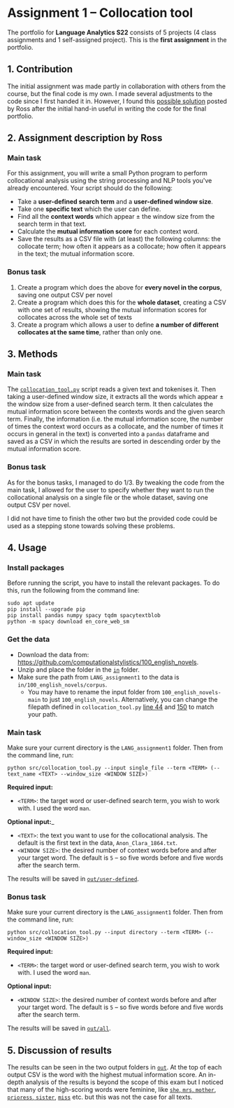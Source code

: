 # Assignment 1 – Collocation tool
The portfolio for __Language Analytics S22__ consists of 5 projects (4 class assignments and 1 self-assigned project). This is the __first assignment__ in the portfolio. 

## 1. Contribution
The initial assignment was made partly in collaboration with others from the course, but the final code is my own. I made several adjustments to the code since I first handed it in. However, I found this [possible solution](https://github.com/CDS-AU-DK/cds-language/blob/main/notebooks/assignment1_possible_solution.ipynb) posted by Ross after the initial hand-in useful in writing the code for the final portfolio.

## 2. Assignment description by Ross
### Main task
For this assignment, you will write a small Python program to perform collocational analysis using the string processing and NLP tools you've already encountered. Your script should do the following:

- Take a __user-defined search term__ and a __user-defined window size__.
- Take one __specific text__ which the user can define.
- Find all the __context words__ which appear ± the window size from the search term in that text.
- Calculate the __mutual information score__ for each context word.
- Save the results as a CSV file with (at least) the following columns: the collocate term; how often it appears as a collocate; how often it appears in the text; the mutual information score.

### Bonus task
1. Create a program which does the above for __every novel in the corpus__, saving one output CSV per novel
2. Create a program which does this for the __whole dataset__, creating a CSV with one set of results, showing the mutual information scores for collocates across the whole set of texts
3. Create a program which allows a user to define __a number of different collocates at the same time__, rather than only one.

## 3. Methods
### Main task
The [`collocation_tool.py`](https://github.com/agnesbn/LANG_assignment1/blob/main/src/collocation_tool.py) script reads a given text and tokenises it. Then taking a user-defined window size, it extracts all the words which appear ± the window size from a user-defined search term. It then calculates the mutual information score between the contexts words and the given search term. Finally, the information (i.e. the mutual information score, the number of times the context word occurs as a collocate, and the number of times it occurs in general in the text) is converted into a `pandas` dataframe and saved as a CSV in which the results are sorted in descending order by the mutual information score.

### Bonus task
As for the bonus tasks, I managed to do 1/3. By tweaking the code from the main task, I allowed for the user to specify whether they want to run the collocational analysis on a single file or the whole dataset, saving one output CSV per novel.

I did not have time to finish the other two but the provided code could be used as a stepping stone towards solving these problems.


## 4. Usage
### Install packages
Before running the script, you have to install the relevant packages. To do this, run the following from the command line:
```
sudo apt update
pip install --upgrade pip
pip install pandas numpy spacy tqdm spacytextblob
python -m spacy download en_core_web_sm
```

### Get the data
- Download the data from: https://github.com/computationalstylistics/100_english_novels.
- Unzip and place the folder in the [`in`](https://github.com/agnesbn/LANG_assignment1/tree/main/in) folder.
- Make sure the path from `LANG_assignment1` to the data is `in/100_english_novels/corpus`.
    - You may have to rename the input folder from `100_english_novels-main` to just `100_english_novels`. Alternatively, you can change the filepath defined in `collocation_tool.py` [line 44](https://github.com/agnesbn/LANG_assignment1/blob/2163cdfc70d9a736591afe3bfdea83cd33cd9340/src/collocation_tool.py#L44) and [150](https://github.com/agnesbn/LANG_assignment1/blob/2163cdfc70d9a736591afe3bfdea83cd33cd9340/src/collocation_tool.py#L150) to match your path.

### Main task
Make sure your current directory is the `LANG_assignment1` folder. Then from the command line, run:
```
python src/collocation_tool.py --input single_file --term <TERM> (--text_name <TEXT> --window_size <WINDOW SIZE>)
```
__Required input:__
- `<TERM>`: the target word or user-defined search term, you wish to work with. I used the word `man`.

__Optional input:___
- `<TEXT>`: the text you want to use for the collocational analysis. The default is the first text in the data, `Anon_Clara_1864.txt`.
- `<WINDOW SIZE>`: the desired number of context words before and after your target word. The default is `5` – so five words before and five words after the search term.

The results will be saved in [`out/user-defined`](https://github.com/agnesbn/LANG_assignment1/tree/main/out/user-defined).

### Bonus task
Make sure your current directory is the `LANG_assignment1` folder. Then from the command line, run:
```
python src/collocation_tool.py --input directory --term <TERM> (--window_size <WINDOW SIZE>)
```
__Required input:__
- `<TERM>`: the target word or user-defined search term, you wish to work with. I used the word `man`.

__Optional input:__
- `<WINDOW SIZE>`: the desired number of context words before and after your target word. The default is `5` – so five words before and five words after the search term.

The results will be saved in [`out/all`](https://github.com/agnesbn/LANG_assignment1/tree/main/out/all).

## 5. Discussion of results
The results can be seen in the two output folders in [`out`](https://github.com/agnesbn/LANG_assignment1/tree/main/out). At the top of each output CSV is the word with the highest mutual information score. An in-depth analysis of the results is beyond the scope of this exam but I noticed that many of the high-scoring words were feminine, like [`she`, `mrs`, `mother`](https://github.com/agnesbn/LANG_assignment1/blob/main/out/all/collocates_man_Anon_Clara_1864_windowsize5.csv), [`prioress`, `sister`](https://github.com/agnesbn/LANG_assignment1/blob/main/out/all/collocates_man_Barclay_Ladies_1917_windowsize5.csv), [`miss`](https://github.com/agnesbn/LANG_assignment1/blob/main/out/all/collocates_man_Barclay_Postern_1911_windowsize5.csv) etc. but this was not the case for all texts.
